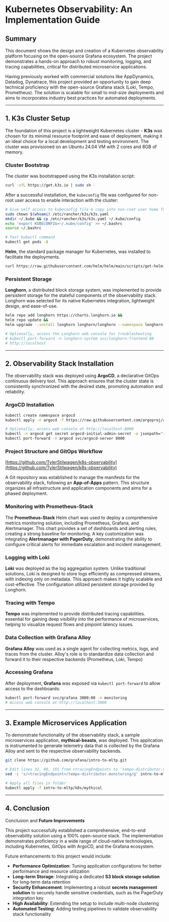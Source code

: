 # Kubernetes Observability: An Implementation Guide

## Summary

This document shows the design and creation of a Kubernetes observability platform focusing on the open-source Grafana ecosystem. The project demonstrates a hands-on approach to robust monitoring, logging, and tracing capabilities, critical for distributed microservice applications.

Having previously worked with commercial solutions like AppDynamics, Datadog, Dynatrace, this project provided an opportunity to gain deep technical proficiency with the open-source Grafana stack (Loki, Tempo, Prometheus). The solution is scalable for small to mid-size deployments and aims to incorporates industry best practices for automated deployments.

---

## 1. K3s Cluster Setup

The foundation of this project is a lightweight Kubernetes cluster - **K3s** was chosen for its minimal resource footprint and ease of deployment, making it an ideal choice for a local development and testing environment. The cluster was provisioned on an Ubuntu 24.04 VM with 2 cores and 8GB of memory.

### Cluster Bootstrap

The cluster was bootstrapped using the K3s installation script:

```bash
curl -sfL https://get.k3s.io | sudo sh -
```

After a successful installation, the `kubeconfig` file was configured for non-root user access to enable interaction with the cluster:

```bash
# Give self access to kubeconfig file & copy into non-root user home folder
sudo chown $(whoami) /etc/rancher/k3s/k3s.yaml
mkdir ~/.kube && cp /etc/rancher/k3s/k3s.yaml ~/.kube/config
echo 'export KUBECONFIG=~/.kube/config' >> ~/.bashrc
source ~/.bashrc

# Test kubectl command
kubectl get pods -A
```

**Helm**, the standard package manager for Kubernetes, was installed to facilitate the deployments.

```bash
curl https://raw.githubusercontent.com/helm/helm/main/scripts/get-helm-3 | bash
```

### Persistent Storage

**Longhorn**, a distributed block storage system, was implemented to provide persistent storage for the stateful components of the observability stack. Longhorn was selected for its native Kubernetes integration, lightweight design, and ease-of-use.

```bash
helm repo add longhorn https://charts.longhorn.io &&
helm repo update &&
helm upgrade --install longhorn longhorn/longhorn --namespace longhorn-system --create-namespace

# Optionally, access the Longhorn web console for troubleshooting
# kubectl port-forward -n longhorn-system svc/longhorn-frontend 80
# http://localhost
```

---

## 2. Observability Stack Installation

The observability stack was deployed using **ArgoCD**, a declarative GitOps continuous delivery tool. This approach ensures that the cluster state is consistently synchronized with the desired state, promoting automation and reliability.

### ArgoCD Installation

```bash
kubectl create namespace argocd
kubectl apply -n argocd -f https://raw.githubusercontent.com/argoproj/argo-cd/stable/manifests/install.yaml

# Optionally, access web console at http://localhost:8000
kubectl -n argocd get secret argocd-initial-admin-secret -o jsonpath="{.data.password}" | base64 -d
kubectl port-forward -n argocd svc/argocd-server 8000
```


### Project Structure and GitOps Workflow

[https://github.com/TylerStilwagen/k8s-observability](https://github.com/TylerStilwagen/k8s-observability)

A Git repository was established to manage the manifests for the observability stack, following an **App-of-Apps** pattern. This structure organizes all infrastructure and application components and aims for a phased deployment.


### Monitoring with Prometheus-Stack

The **Prometheus-Stack** Helm chart was used to deploy a comprehensive metrics monitoring solution, including Prometheus, Grafana, and Alertmanager. This chart provides a set of dashboards and alerting rules, creating a strong baseline for monitoring. A key customization was integrating **Alertmanager with PagerDuty**, demonstrating the ability to configure critical alerts for immediate escalation and incident management.

### Logging with Loki

**Loki** was deployed as the log aggregation system. Unlike traditional solutions, Loki is designed to store logs efficiently as compressed streams, with indexing only on metadata. This approach makes it highly scalable and cost-effective. The configuration utilized persistent storage provided by Longhorn.


### Tracing with Tempo

**Tempo** was implemented to provide distributed tracing capabilities. essential for gaining deep visibility into the performance of microservices, helping to visualize request flows and pinpoint latency issues.

### Data Collection with Grafana Alloy

**Grafana Alloy** was used as a single agent for collecting metrics, logs, and traces from the cluster. Alloy's role is to standardize data collection and forward it to their respective backends (Prometheus, Loki, Tempo)


### Accessing Grafana

After deployment, **Grafana** was exposed via `kubectl port-forward` to allow access to the dashboards:

```bash
kubectl port-forward svc/grafana 3000:80 -n monitoring
# Access web console at http://localhost:3000
```

---

## 3. Example Microservices Application

To demonstrate functionality of the observability stack, a sample microservices application, **mythical-beasts**, was deployed. This application is instrumented to generate telemetry data that is collected by the Grafana Alloy and sent to the respective observability backends.

```bash
git clone https://github.com/grafana/intro-to-mltp.git

# Edit lines 32, 90, 155 from <tracingEndpoint> to 'tempo-distributor.monitoring'
sed -i 's/<tracingEndpoint>/tempo-distributor.monitoring/g' intro-to-mltp/k8s/mythical-deployment.yaml

# Apply all files in folder
kubectl apply -f intro-to-mltp/k8s/mythical
```

---

## 4. Conclusion

Conclusion and **Future Improvements**

This project successfully established a comprehensive, end-to-end observability solution using a 100% open-source stack. The implementation demonstrates proficiency in a wide range of cloud-native technologies, including Kubernetes, GitOps with ArgoCD, and the Grafana ecosystem.

Future enhancements to this project would include:

- **Performance Optimization**: Tuning application configurations for better performance and resource utilization
- **Long-term Storage**: Integrating a dedicated **S3 block storage solution** for long-term data retention
- **Security Enhancement**: Implementing a robust **secrets management solution** to securely handle sensitive credentials, such as the PagerDuty integration key
- **High Availability**: Extending the setup to include multi-node clustering
- **Automated Testing**: Adding testing pipelines to validate observability stack functionality

